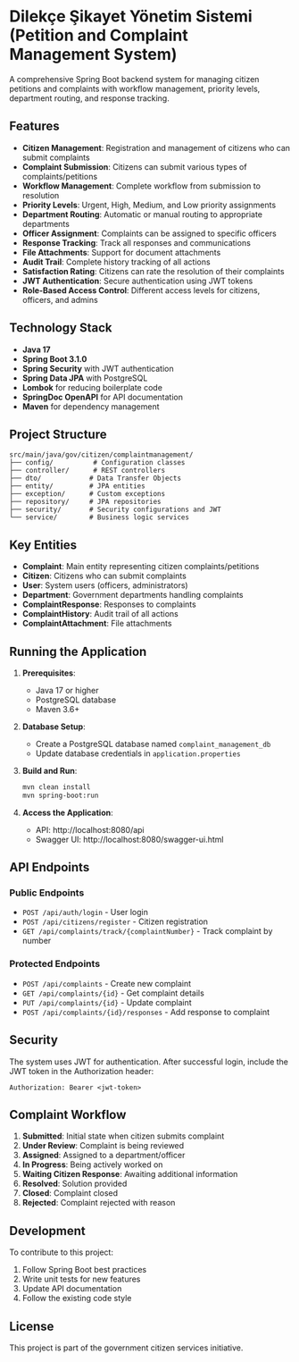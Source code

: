 # Dilekçe Şikayet Yönetim Sistemi (Petition and Complaint Management System)

A comprehensive Spring Boot backend system for managing citizen petitions and complaints with workflow management, priority levels, department routing, and response tracking.

## Features

- **Citizen Management**: Registration and management of citizens who can submit complaints
- **Complaint Submission**: Citizens can submit various types of complaints/petitions
- **Workflow Management**: Complete workflow from submission to resolution
- **Priority Levels**: Urgent, High, Medium, and Low priority assignments
- **Department Routing**: Automatic or manual routing to appropriate departments
- **Officer Assignment**: Complaints can be assigned to specific officers
- **Response Tracking**: Track all responses and communications
- **File Attachments**: Support for document attachments
- **Audit Trail**: Complete history tracking of all actions
- **Satisfaction Rating**: Citizens can rate the resolution of their complaints
- **JWT Authentication**: Secure authentication using JWT tokens
- **Role-Based Access Control**: Different access levels for citizens, officers, and admins

## Technology Stack

- **Java 17**
- **Spring Boot 3.1.0**
- **Spring Security** with JWT authentication
- **Spring Data JPA** with PostgreSQL
- **Lombok** for reducing boilerplate code
- **SpringDoc OpenAPI** for API documentation
- **Maven** for dependency management

## Project Structure

```
src/main/java/gov/citizen/complaintmanagement/
├── config/          # Configuration classes
├── controller/      # REST controllers
├── dto/            # Data Transfer Objects
├── entity/         # JPA entities
├── exception/      # Custom exceptions
├── repository/     # JPA repositories
├── security/       # Security configurations and JWT
└── service/        # Business logic services
```

## Key Entities

- **Complaint**: Main entity representing citizen complaints/petitions
- **Citizen**: Citizens who can submit complaints
- **User**: System users (officers, administrators)
- **Department**: Government departments handling complaints
- **ComplaintResponse**: Responses to complaints
- **ComplaintHistory**: Audit trail of all actions
- **ComplaintAttachment**: File attachments

## Running the Application

1. **Prerequisites**:
   - Java 17 or higher
   - PostgreSQL database
   - Maven 3.6+

2. **Database Setup**:
   - Create a PostgreSQL database named `complaint_management_db`
   - Update database credentials in `application.properties`

3. **Build and Run**:
   ```bash
   mvn clean install
   mvn spring-boot:run
   ```

4. **Access the Application**:
   - API: http://localhost:8080/api
   - Swagger UI: http://localhost:8080/swagger-ui.html

## API Endpoints

### Public Endpoints
- `POST /api/auth/login` - User login
- `POST /api/citizens/register` - Citizen registration
- `GET /api/complaints/track/{complaintNumber}` - Track complaint by number

### Protected Endpoints
- `POST /api/complaints` - Create new complaint
- `GET /api/complaints/{id}` - Get complaint details
- `PUT /api/complaints/{id}` - Update complaint
- `POST /api/complaints/{id}/responses` - Add response to complaint

## Security

The system uses JWT for authentication. After successful login, include the JWT token in the Authorization header:

```
Authorization: Bearer <jwt-token>
```

## Complaint Workflow

1. **Submitted**: Initial state when citizen submits complaint
2. **Under Review**: Complaint is being reviewed
3. **Assigned**: Assigned to a department/officer
4. **In Progress**: Being actively worked on
5. **Waiting Citizen Response**: Awaiting additional information
6. **Resolved**: Solution provided
7. **Closed**: Complaint closed
8. **Rejected**: Complaint rejected with reason

## Development

To contribute to this project:

1. Follow Spring Boot best practices
2. Write unit tests for new features
3. Update API documentation
4. Follow the existing code style

## License

This project is part of the government citizen services initiative.